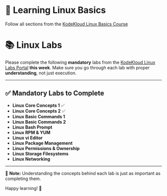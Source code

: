 # 🐧 Learning Linux Basics

Follow all sections from the [KodeKloud Linux Basics Course](https://notes.kodekloud.com/docs/Learning-Linux-Basics-Course-Labs/Introduction/Course-Introduction?utm_source=codeku-github&utm_medium=git-link&utm_campaign=codeku-github&utm_id=CoDeKu-DevOps-Readiness-Program)

# 📚 Linux Labs

Please complete the following **mandatory** labs from the [KodeKloud Linux Labs Portal](https://studio.kodekloud.com/labs/linux?utm_source=codeku-github&utm_medium=git-link&utm_campaign=codeku-github&utm_id=CoDeKu-DevOps-Readiness-Program) **this week**. Make sure you go through each lab with proper **understanding**, not just execution.

---

## ✅ Mandatory Labs to Complete

- **Linux Core Concepts 1**  ✅
- **Linux Core Concepts 2**  ✅
- **Linux Basic Commands 1**  
- **Linux Basic Commands 2**  
- **Linux Bash Prompt**  
- **Linux RPM & YUM**  
- **Linux vi Editor**  
- **Linux Package Management**  
- **Linux Permissions & Ownership**  
- **Linux Storage Filesystems**  
- **Linux Networking**

---

📌 **Note:** Understanding the concepts behind each lab is just as important as completing them.

Happy learning! 🐧

